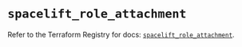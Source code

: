 # `spacelift_role_attachment`

Refer to the Terraform Registry for docs: [`spacelift_role_attachment`](https://registry.terraform.io/providers/spacelift-io/spacelift/1.27.0/docs/resources/role_attachment).
